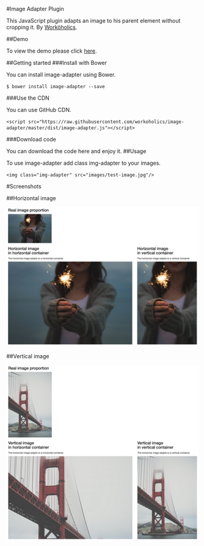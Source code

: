 
#Image Adapter Plugin

This JavaScript plugin adapts an image to his parent element without cropping it.
By [Worköholics](http://www.workoholics.es "Worköholics").

##Demo

To view the demo please click [here](http://workoholics.github.io/image-adapter/ "Image Adapter Demo").

##Getting started
###Install with Bower

You can install image-adapter using Bower.

	$ bower install image-adapter --save

###Use the CDN

You can use GitHub CDN.

	<script src="https://raw.githubusercontent.com/workoholics/image-adapter/master/dist/image-adapter.js"></script>

###Download code

You can download the code here and enjoy it.
##Usage

To use image-adapter add class img-adapter to your images.

	<img class="img-adapter" src="images/test-image.jpg"/>


#Screenshots

##Horizontal image

![Horizontal image screenshot](https://raw.githubusercontent.com/workoholics/image-adapter/master/screenshots/screenshot_1.png "Horizontal image screenshot")

##Vertical image

![Vertical image screenshot](https://raw.githubusercontent.com/workoholics/image-adapter/master/screenshots/screenshot_2.png "Vertical image screenshot")

